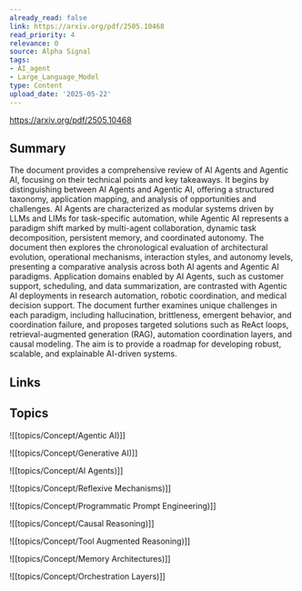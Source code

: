 ```yaml
---
already_read: false
link: https://arxiv.org/pdf/2505.10468
read_priority: 4
relevance: 0
source: Alpha Signal
tags:
- AI_agent
- Large_Language_Model
type: Content
upload_date: '2025-05-22'
---
```


https://arxiv.org/pdf/2505.10468
## Summary

The document provides a comprehensive review of AI Agents and Agentic AI, focusing on their technical points and key takeaways. It begins by distinguishing between AI Agents and Agentic AI, offering a structured taxonomy, application mapping, and analysis of opportunities and challenges. AI Agents are characterized as modular systems driven by LLMs and LIMs for task-specific automation, while Agentic AI represents a paradigm shift marked by multi-agent collaboration, dynamic task decomposition, persistent memory, and coordinated autonomy. The document then explores the chronological evaluation of architectural evolution, operational mechanisms, interaction styles, and autonomy levels, presenting a comparative analysis across both AI agents and Agentic AI paradigms. Application domains enabled by AI Agents, such as customer support, scheduling, and data summarization, are contrasted with Agentic AI deployments in research automation, robotic coordination, and medical decision support. The document further examines unique challenges in each paradigm, including hallucination, brittleness, emergent behavior, and coordination failure, and proposes targeted solutions such as ReAct loops, retrieval-augmented generation (RAG), automation coordination layers, and causal modeling. The aim is to provide a roadmap for developing robust, scalable, and explainable AI-driven systems.
## Links


## Topics

![[topics/Concept/Agentic AI)]]

![[topics/Concept/Generative AI)]]

![[topics/Concept/AI Agents)]]

![[topics/Concept/Reflexive Mechanisms)]]

![[topics/Concept/Programmatic Prompt Engineering)]]

![[topics/Concept/Causal Reasoning)]]

![[topics/Concept/Tool Augmented Reasoning)]]

![[topics/Concept/Memory Architectures)]]

![[topics/Concept/Orchestration Layers)]]